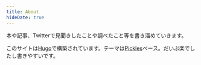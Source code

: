 ```yaml
---
title: About
hideDate: true
---
```


本や記事、Twitterで見聞きしたことや調べたこと等を書き溜めていきます。

このサイトは[Hugo](https://gohugo.io/)で構築されています。テーマは[Pickles](https://github.com/mismith0227/hugo_theme_pickles)ベース。だいぶ楽でしたし書きやすいです。
